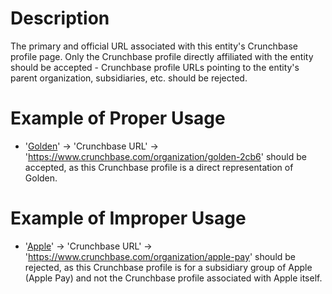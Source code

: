# Description
The primary and official URL associated with this entity's Crunchbase profile page. Only the Crunchbase profile directly affiliated with the entity should be accepted - Crunchbase profile URLs pointing to the entity's parent organization, subsidiaries, etc. should be rejected.

# Example of Proper Usage
* '[Golden](https://golden.com/wiki/Golden-5R)' -> 'Crunchbase URL' -> 'https://www.crunchbase.com/organization/golden-2cb6' should be accepted, as this Crunchbase profile is a direct representation of Golden.

# Example of Improper Usage
* '[Apple](https://golden.com/wiki/Apple_(company)-5NB)' -> 'Crunchbase URL' -> 'https://www.crunchbase.com/organization/apple-pay' should be rejected, as this Crunchbase profile is for a subsidiary group of Apple (Apple Pay) and not the Crunchbase profile associated with Apple itself.